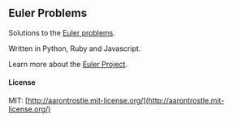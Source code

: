## Euler Problems

Solutions to the [Euler problems](http://projecteuler.net).

Written in Python, Ruby and Javascript.

Learn more about the [Euler Project](https://projecteuler.net/about).

#### License

MIT: [http://aarontrostle.mit-license.org/](http://aarontrostle.mit-license.org/)
